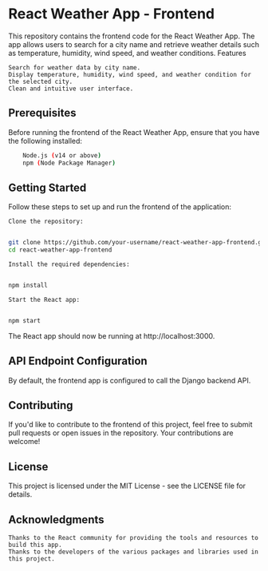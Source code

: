# React Weather App - Frontend

This repository contains the frontend code for the React Weather App. The app allows users to search for a city name and retrieve weather details such as temperature, humidity, wind speed, and weather conditions.
Features

    Search for weather data by city name.
    Display temperature, humidity, wind speed, and weather condition for the selected city.
    Clean and intuitive user interface.

## Prerequisites

Before running the frontend of the React Weather App, ensure that you have the following installed:
```bash
    Node.js (v14 or above)
    npm (Node Package Manager)
```
## Getting Started

Follow these steps to set up and run the frontend of the application:

    Clone the repository:

```bash

git clone https://github.com/your-username/react-weather-app-frontend.git
cd react-weather-app-frontend
````
    Install the required dependencies:

```bash

npm install
```
    Start the React app:

```bash

npm start
```
The React app should now be running at http://localhost:3000.
## API Endpoint Configuration

By default, the frontend app is configured to call the Django backend API.


## Contributing

If you'd like to contribute to the frontend of this project, feel free to submit pull requests or open issues in the repository. Your contributions are welcome!
## License

This project is licensed under the MIT License - see the LICENSE file for details.
## Acknowledgments

    Thanks to the React community for providing the tools and resources to build this app.
    Thanks to the developers of the various packages and libraries used in this project.

